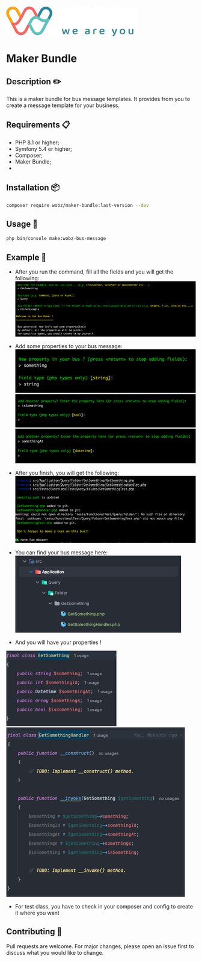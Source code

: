
![wobz logo](public/cropped-Logo-Wobz-2021-1.png)

# Maker Bundle

## Description ✏️
This is a maker bundle for bus message templates. 
It provides from you to create a message template for your business.  

## Requirements 📋
* PHP 8.1 or higher;
* Symfony 5.4 or higher;
* Composer;
* Maker Bundle;
* 
  
## Installation 📦
```bash
composer require wobz/maker-bundle:last-version --dev
```

## Usage 🚀
```bash 
php bin/console make:wobz-bus-message
```

## Example 📖
* After you run the command, fill all the fields and you will get the following:  
![beginning](public/img.png)

* Add some properties to your bus message:  
![string](public/img_1.png)
![bool](public/img_2.png)
![datetime](public/img_3.png)

* After you finish, you will get the following:  
![end](public/img_5.png)
  
* You can find your bus message here:  
![archi](public/img_6.png)
* And you will have your properties !    
  
![prop](public/img_7.png)
![prop](public/img_8.png)

* For test class, you have to check in your composer and config to create it where you want
## Contributing 🤝
Pull requests are welcome. For major changes, please open an issue first to discuss what you would like to change.




